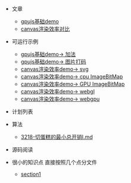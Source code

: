 * 文章

  * [gpujs基础demo](docs/gpu/gpujs.md)
  * [canvas渲染效率对比](docs/canvas/canvas渲染效率对比.md)

* 可运行示例

  * [gpujs基础demo-> 加法](example/gpujs/add.html)
  * [gpujs基础demo-> 图片打码](example/gpujs/add.html)
  * [canvas渲染效率demo-> svg](example/简单的渲染效率对比/svg.html)
  * [canvas渲染效率demo-> cpu ImageBitMap](example/简单的渲染效率对比/CPU-ImageBitMap.html)
  * [canvas渲染效率demo-> GPU ImageBitMap](example/简单的渲染效率对比/GPU-imageBitMap.html)
  * [canvas渲染效率demo-> webgl](example/简单的渲染效率对比/webgl2.html)
  * [canvas渲染效率demo-> webgpu](example/简单的渲染效率对比/webgpu.html)

* 计划列表

* 算法

  * [3218-切蛋糕的最小总开销I.md](algorithm/3218-切蛋糕的最小总开销I.md)

* 源码阅读

* 很小的知识点 直接按照几个点分文件
  
    * [section1](knowledge/section1.md)
